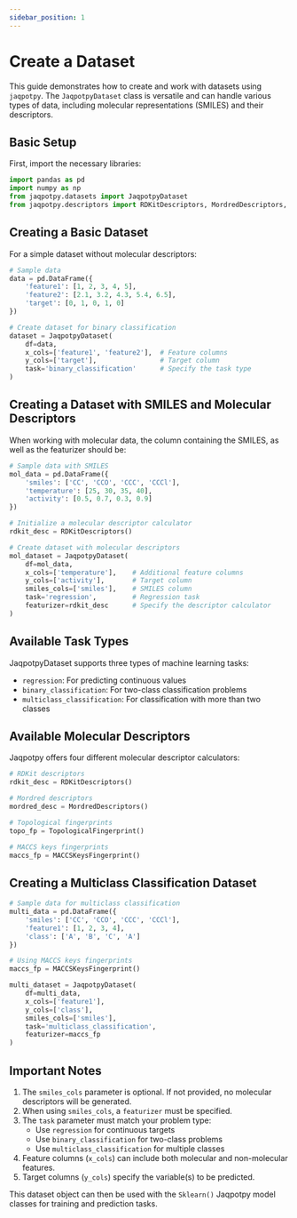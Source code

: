 ```yaml
---
sidebar_position: 1
---
```


# Create a Dataset

This guide demonstrates how to create and work with datasets using `jaqpotpy`. The `JaqpotpyDataset` class is versatile and can handle various types of data, including molecular representations (SMILES) and their descriptors.

## Basic Setup

First, import the necessary libraries:

```python
import pandas as pd
import numpy as np
from jaqpotpy.datasets import JaqpotpyDataset
from jaqpotpy.descriptors import RDKitDescriptors, MordredDescriptors, TopologicalFingerprint, MACCSKeysFingerprint
```

## Creating a Basic Dataset

For a simple dataset without molecular descriptors:

```python
# Sample data
data = pd.DataFrame({
    'feature1': [1, 2, 3, 4, 5],
    'feature2': [2.1, 3.2, 4.3, 5.4, 6.5],
    'target': [0, 1, 0, 1, 0]
})

# Create dataset for binary classification
dataset = JaqpotpyDataset(
    df=data,
    x_cols=['feature1', 'feature2'],  # Feature columns
    y_cols=['target'],                # Target column
    task='binary_classification'      # Specify the task type
)
```

## Creating a Dataset with SMILES and Molecular Descriptors

When working with molecular data, the column containing the SMILES, as well as the featurizer should be:

```python
# Sample data with SMILES
mol_data = pd.DataFrame({
    'smiles': ['CC', 'CCO', 'CCC', 'CCCl'],
    'temperature': [25, 30, 35, 40],
    'activity': [0.5, 0.7, 0.3, 0.9]
})

# Initialize a molecular descriptor calculator
rdkit_desc = RDKitDescriptors()

# Create dataset with molecular descriptors
mol_dataset = JaqpotpyDataset(
    df=mol_data,
    x_cols=['temperature'],    # Additional feature columns
    y_cols=['activity'],       # Target column
    smiles_cols=['smiles'],    # SMILES column
    task='regression',         # Regression task
    featurizer=rdkit_desc      # Specify the descriptor calculator
)
```

## Available Task Types

JaqpotpyDataset supports three types of machine learning tasks:

- `regression`: For predicting continuous values
- `binary_classification`: For two-class classification problems
- `multiclass_classification`: For classification with more than two classes

## Available Molecular Descriptors

Jaqpotpy offers four different molecular descriptor calculators:

```python
# RDKit descriptors
rdkit_desc = RDKitDescriptors()

# Mordred descriptors
mordred_desc = MordredDescriptors()

# Topological fingerprints
topo_fp = TopologicalFingerprint()

# MACCS keys fingerprints
maccs_fp = MACCSKeysFingerprint()
```

## Creating a Multiclass Classification Dataset

```python
# Sample data for multiclass classification
multi_data = pd.DataFrame({
    'smiles': ['CC', 'CCO', 'CCC', 'CCCl'],
    'feature1': [1, 2, 3, 4],
    'class': ['A', 'B', 'C', 'A']
})

# Using MACCS keys fingerprints
maccs_fp = MACCSKeysFingerprint()

multi_dataset = JaqpotpyDataset(
    df=multi_data,
    x_cols=['feature1'],
    y_cols=['class'],
    smiles_cols=['smiles'],
    task='multiclass_classification',
    featurizer=maccs_fp
)
```

## Important Notes

1. The `smiles_cols` parameter is optional. If not provided, no molecular descriptors will be generated.
2. When using `smiles_cols`, a `featurizer` must be specified.
3. The `task` parameter must match your problem type:
   - Use `regression` for continuous targets
   - Use `binary_classification` for two-class problems
   - Use `multiclass_classification` for multiple classes
4. Feature columns (`x_cols`) can include both molecular and non-molecular features.
5. Target columns (`y_cols`) specify the variable(s) to be predicted.

This dataset object can then be used with the `Sklearn()` Jaqpotpy model classes for training and prediction tasks.
